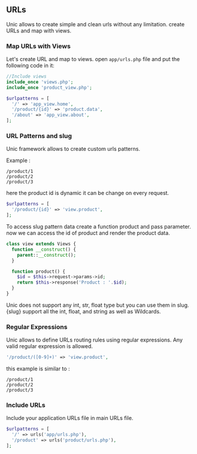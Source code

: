 ## URLs

  Unic allows to create simple and clean urls without any limitation. create URLs and map with views.

### Map URLs with Views

  Let's create URL and map to views. open `app/urls.php` file and put the following code in it:

```php
//Include views
include_once 'views.php';
include_once 'product_view.php';

$urlpatterns = [
  '/' => 'app_view.home',
  '/product/{id}' => 'product.data',
  '/about' => 'app_view.about',
];
```

### URL Patterns and slug

  Unic framework allows to create custom urls patterns.

  Example :
```
/product/1
/product/2
/product/3
```

  here the product id is dynamic it can be change on every request.

```php
$urlpatterns = [
  '/product/{id}' => 'view.product',
];
```

  To access slug pattern data create a function product and pass parameter. now we can access the id of product and render the product data.

```php
class view extends Views {
  function __construct() {
    parent::__construct();
  }

  function product() {
    $id = $this->request->params->id;
    return $this->response('Product : '.$id);
  }
}
```

  Unic does not support any int, str, float type but you can use them in slug. {slug} support all the int, float, and string as well as Wildcards.

### Regular Expressions

  Unic allows to define URLs routing rules using regular expressions. Any valid regular expression is allowed.

```php
'/product/([0-9]+)' => 'view.product',
```

  this example is similar to :

```
/product/1
/product/2
/product/3
```

### Include URLs

  Include your application URLs file in main URLs file.

```php
$urlpatterns = [
  '/' => urls('app/urls.php'),
  '/product' => urls('product/urls.php'),
];
```
